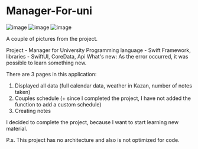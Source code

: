 # Manager-For-uni
![image](https://user-images.githubusercontent.com/107930591/201484706-cd9ca9c3-cae7-45fd-ac20-6092e323bac4.png)
![image](https://user-images.githubusercontent.com/107930591/201484719-0e140e31-ac55-4bb6-914d-1200f943513d.png)
![image](https://user-images.githubusercontent.com/107930591/201484734-9b5538b0-d268-4e2c-bea2-6a974231d589.png)

A couple of pictures from the project.

Project - Manager for University
Programming language - Swift
Framework, libraries - SwiftUI, CoreData, Api
What's new:
As the error occurred, it was possible to learn something new.

There are 3 pages in this application:
1. Displayed all data (full calendar data, weather in Kazan, number of notes taken)
2. Couples schedule (+ since I completed the project, I have not added the function to add a custom schedule)
3. Creating notes 

I decided to complete the project, because I want to start learning new material. 

P.s. This project has no architecture and also is not optimized for code.

